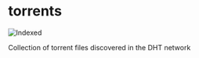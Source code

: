 torrents 
========
![Indexed](https://img.shields.io/badge/indexed-111393-blue)

Collection of torrent files discovered in the DHT network
